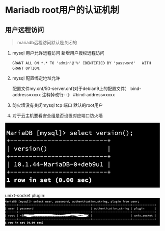 # Mariadb root用户的认证机制

## 用户远程访问
> mariadb远程访问默认是关闭的  

1. mysql 用户允许远程访问
	新增用户授权远程访问
	
	`GRANT ALL ON *.* TO 'admin'@'%' IDENTIFIED BY 'password' 	WITH GRANT OPTION; `  


2. mysql 配置绑定地址允许

	配置文件my.cnf/50-server.cnf(对于debian9上的配置文件） 
	bind-address=xxxx
	注释掉改行--》
	\#bind-address=xxxx  


3. 防火墙没有关闭mysql tcp 端口
默认的root用户  

4. 对于云主机要看安全组是否设置对应端口防火墙


![plugin](../img/linux-screenshot/mariadb-version.png)

unixt-socket plugin:
![plugin](../img/linux-screenshot/mariadb-root-authenticate-plugin.png)